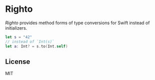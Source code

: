 # Righto

_Righto_ provides method forms of type conversions for Swift instead of initializers.

```swift
let s = "42"
// instead of `Int(s)`
let a: Int? = s.to(Int.self)
```

## License

MIT
